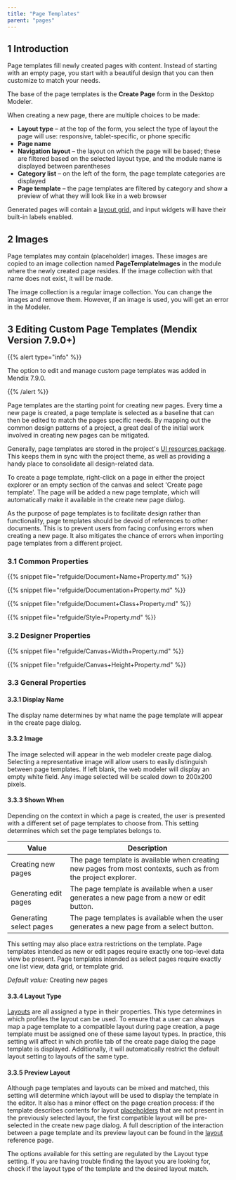 ```yaml
---
title: "Page Templates"
parent: "pages"
---
```


## 1 Introduction

Page templates fill newly created pages with content. Instead of starting with an empty page, you start with a beautiful design that you can then customize to match your needs.

The base of the page templates is the **Create Page** form in the Desktop Modeler.

When creating a new page, there are multiple choices to be made:

* **Layout type** – at the top of the form, you select the type of layout the page will use: responsive, tablet-specific, or phone specific
* **Page name**
* **Navigation layout** – the layout on which the page will be based; these are filtered based on the selected layout type, and the module name is displayed between parentheses
* **Category list** – on the left of the form, the page template categories are displayed
* **Page template** – the page templates are filtered by category and show a preview of what they will look like in a web browser

Generated pages will contain a [layout grid](layout-grid), and input widgets will have their built-in labels enabled.

## 2 Images

Page templates may contain (placeholder) images. These images are copied to an image collection named **PageTemplateImages** in the module where the newly created page resides. If the image collection with that name does not exist, it will be made.

The image collection is a regular image collection. You can change the images and remove them. However, if an image is used, you will get an error in the Modeler.

## 3 Editing Custom Page Templates (Mendix Version 7.9.0+)

{{% alert type="info" %}}

The option to edit and manage custom page templates was added in Mendix 7.9.0.

{{% /alert %}}

Page templates are the starting point for creating new pages. Every time a new page is created, a page template is selected as a baseline that can then be edited to match the pages specific needs. By mapping out the common design patterns of a project, a great deal of the initial work involved in creating new pages can be mitigated. 

Generally, page templates are stored in the project's [UI resources package](ui-resources-package). This keeps them in sync with the project theme, as well as providing a handy place to consolidate all design-related data. 

To create a page template, right-click on a page in either the project explorer or an empty section of the canvas and select 'Create page template'. The page will be added a new page template, which will automatically make it available in the create new page dialog. 

As the purpose of page templates is to facilitate design rather than functionality, page templates should be devoid of references to other documents. This is to prevent users from facing confusing errors when creating a new page. It also mitigates the chance of errors when importing page templates from a different project. 

### 3.1 Common Properties

{{% snippet file="refguide/Document+Name+Property.md" %}}

{{% snippet file="refguide/Documentation+Property.md" %}}

{{% snippet file="refguide/Document+Class+Property.md" %}}

{{% snippet file="refguide/Style+Property.md" %}}

### 3.2 Designer Properties

{{% snippet file="refguide/Canvas+Width+Property.md" %}}

{{% snippet file="refguide/Canvas+Height+Property.md" %}}

### 3.3 General Properties

#### 3.3.1 Display Name

The display name determines by what name the page template will appear in the create page dialog. 

#### 3.3.2 Image

The image selected will appear in the web modeler create page dialog. Selecting a representative image will allow users to easily distinguish between page templates. If left blank, the web modeler will display an empty white field. Any image selected will be scaled down to 200x200 pixels. 

#### 3.3.3 Shown When

Depending on the context in which a page is created, the user is presented with a different set of page templates to choose from. This setting determines which set the page templates belongs to. 

<table>
    <thead>
        <tr>
            <th class="confluenceTh">Value</th>
            <th class="confluenceTh">Description</th>
        </tr>
    </thead>
    <tbody>
        <tr>
            <td class="confluenceTd">Creating new pages</td>
            <td class="confluenceTd">The page template is available when creating new pages from most contexts, such as from the project explorer.<br class="atl-forced-newline"></td>
        </tr>
        <tr>
            <td class="confluenceTd">Generating edit pages<br class="atl-forced-newline"></td>
            <td class="confluenceTd">The page template is available when a user generates a new page from a new or edit button.<br class="atl-forced-newline"></td>
        </tr>
        <tr>
            <td class="confluenceTd">Generating select pages<br class="atl-forced-newline"></td>
            <td class="confluenceTd">The page templates is available when the user generates a new page from a select button.<br class="atl-forced-newline"></td>
        </tr>
    </tbody>
</table>

This setting may also place extra restrictions on the template. Page templates intended as new or edit pages require exactly one top-level data view be present. Page templates intended as select pages require exactly one list view, data grid, or template grid. 

_Default value:_ Creating new pages

#### 3.3.4 Layout Type

[Layouts](layout) are all assigned a type in their properties. This type determines in which profiles the layout can be used. To ensure that a user can always map a page template to a compatible layout during page creation, a page template must be assigned one of these same layout types. In practice, this setting will affect in which profile tab of the create page dialog the page template is displayed. Additionally, it will automatically restrict the default layout setting to layouts of the same type.  

#### 3.3.5 Preview Layout

Although page templates and layouts can be mixed and matched, this setting will determine which layout will be used to display the template in the editor. It also has a minor effect on the page creation process: if the template describes contents for layout [placeholders](placeholder) that are not present in the previously selected layout, the first compatible layout will be pre-selected in the create new page dialog. A full description of the interaction between a page template and its preview layout can be found in the [layout](layout) reference page. 

The options available for this setting are regulated by the Layout type setting. If you are having trouble finding the layout you are looking for, check if the layout type of the template and the desired layout match.
